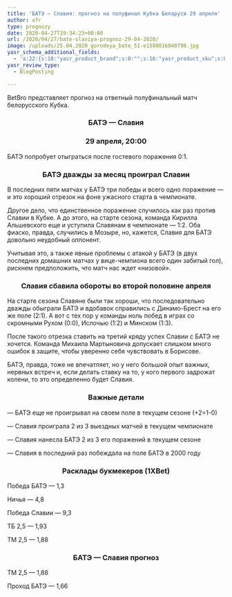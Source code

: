 ```yaml
---
title: 'БАТЭ — Славия: прогноз на полуфинал Кубка Беларуси 29 апреля'
author: xfr
type: prognozy
date: 2020-04-27T19:34:23+00:00
url: /2020/04/27/bate-slaviya-prognoz-29-04-2020/
image: /uploads/25.04.2020_gorodeya_bate_51-e1588016040798.jpg
yasr_schema_additional_fields:
  - 'a:22:{s:18:"yasr_product_brand";s:0:"";s:16:"yasr_product_sku";s:0:"";s:37:"yasr_product_global_identifier_select";s:5:"gtin8";s:36:"yasr_product_global_identifier_value";s:0:"";s:18:"yasr_product_price";s:0:"";s:27:"yasr_product_price_currency";s:0:"";s:30:"yasr_product_price_valid_until";s:0:"";s:31:"yasr_product_price_availability";s:12:"Discontinued";s:22:"yasr_product_price_url";s:0:"";s:26:"yasr_localbusiness_address";s:0:"";s:29:"yasr_localbusiness_pricerange";s:0:"";s:28:"yasr_localbusiness_telephone";s:0:"";s:20:"yasr_recipe_cooktime";s:0:"";s:23:"yasr_recipe_description";s:0:"";s:20:"yasr_recipe_keywords";s:0:"";s:21:"yasr_recipe_nutrition";s:0:"";s:20:"yasr_recipe_preptime";s:0:"";s:26:"yasr_recipe_recipecategory";s:0:"";s:25:"yasr_recipe_recipecuisine";s:0:"";s:28:"yasr_recipe_recipeingredient";s:0:"";s:30:"yasr_recipe_recipeinstructions";s:0:"";s:17:"yasr_recipe_video";s:0:"";}'
yasr_review_type:
  - BlogPosting

---
```

BetBro представляет прогноз на ответный полуфинальный матч белорусского Кубка.

<h3 style="text-align: center">
  <strong>БАТЭ &#8212; Славия</strong>
</h3>

<h3 style="text-align: center">
  <strong>29 апреля, 20:00</strong>
</h3>

БАТЭ попробует отыграться после гостевого поражения 0:1.

<h3 style="text-align: center">
  <strong>БАТЭ дважды за месяц проиграл Славии</strong>
</h3>

В последних пяти матчах у БАТЭ три победы и всего одно поражение &#8212; и это хороший отрезок на фоне ужасного старта в чемпионате.

Другое дело, что единственное поражение случилось как раз против Славии в Кубке. А до этого, на старте сезона, команда Кирилла Альшевского еще и уступила Славянам в чемпионате &#8212; 1:2. Оба фиаско, правда, случились в Мозыре, но, кажется, Славия для БАТЭ довольно неудобный оппонент.

Учитывая это, а также явные проблемы с атакой у БАТЭ (в двух последних домашних матчах у вице-чемпиона всего один забитый гол), рискнем предположить, что матч нас ждет «низовой».

<h3 style="text-align: center">
  <strong>Славия сбавила обороты во второй половине апреля</strong>
</h3>

На старте сезона Славяне были так хороши, что последовательно дважды обыграли БАТЭ и вдобавок справились с Динамо-Брест на его же поле (2:1). А вот с тех пор у команды ноль побед в играх со скромными Рухом (0:0), Ислочью (1:2) и Минском (1:3).

После такого отрезка ставить на третий кряду успех Славии с БАТЭ не хочется. Команда Михаила Мартыновича допускает слишком много ошибок в защите, чтобы уверенно себя чувствовать в Борисове.

БАТЭ, правда, тоже не впечатляет, но у него большой опыт важных, нервных встреч и, если делать ставку на то, у кого первого задрожат колени, то это определенно будет Славия.

<h3 style="text-align: center">
  <strong>Важные детали</strong>
</h3>

&#8212; БАТЭ еще не проигрывал на своем поле в текущем сезоне (+2=1-0)

&#8212; Славия проиграла 2 из 3 выездных матчей в текущем чемпионате

&#8212; Славия нанесла БАТЭ 2 из 3 его поражений в текущем сезоне

&#8212; Славия в последний раз побеждала на поле БАТЭ в 2000 году

<h3 style="text-align: center">
  <strong>Расклады букмекеров (1XBet)</strong>
</h3>

Победа БАТЭ &#8212; 1,3

Ничья &#8212; 4,8

Победа Славии &#8212; 9,3

ТБ 2,5 &#8212; 1,93

ТМ 2,5 &#8212; 1,88

<h3 style="text-align: center">
  <strong>БАТЭ &#8212; Славия прогноз</strong>
</h3>

ТМ 2,5 &#8212; 1,88

Проход БАТЭ &#8212; 1,66